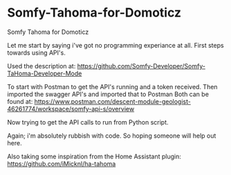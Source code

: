 # Somfy-Tahoma-for-Domoticz
Somfy Tahoma for Domoticz

Let me start by saying i've got no programming experiance at all. 
First steps towards using API's.

Used the description at:
https://github.com/Somfy-Developer/Somfy-TaHoma-Developer-Mode

To start with Postman to get the API's running and a token received. 
Then imported the swagger API's and imported that to Postman
Both can be found at:
https://www.postman.com/descent-module-geologist-46261774/workspace/somfy-api-s/overview

Now trying to get the API calls to run from Python script.

Again; i'm absolutely rubbish with code. So hoping someone will help out here.


Also taking some inspiration from the Home Assistant plugin:
https://github.com/iMicknl/ha-tahoma
